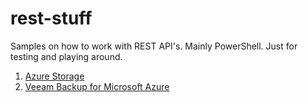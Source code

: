 # rest-stuff
Samples on how to work with REST API's. Mainly PowerShell. Just for testing and playing around.

1. [Azure Storage](azure-storage/README.md)
1. [Veeam Backup for Microsoft Azure](vba/README.md)
